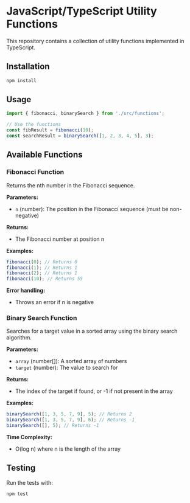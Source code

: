 # JavaScript/TypeScript Utility Functions

This repository contains a collection of utility functions implemented in TypeScript.

## Installation

```bash
npm install
```

## Usage

```typescript
import { fibonacci, binarySearch } from './src/functions';

// Use the functions
const fibResult = fibonacci(10);
const searchResult = binarySearch([1, 2, 3, 4, 5], 3);
```

## Available Functions

### Fibonacci Function

Returns the nth number in the Fibonacci sequence.

**Parameters:**
- `n` (number): The position in the Fibonacci sequence (must be non-negative)

**Returns:**
- The Fibonacci number at position n

**Examples:**

```typescript
fibonacci(0); // Returns 0
fibonacci(1); // Returns 1
fibonacci(2); // Returns 1
fibonacci(10); // Returns 55
```

**Error handling:**
- Throws an error if n is negative

### Binary Search Function

Searches for a target value in a sorted array using the binary search algorithm.

**Parameters:**
- `array` (number[]): A sorted array of numbers
- `target` (number): The value to search for

**Returns:**
- The index of the target if found, or -1 if not present in the array

**Examples:**

```typescript
binarySearch([1, 3, 5, 7, 9], 5); // Returns 2
binarySearch([1, 3, 5, 7, 9], 6); // Returns -1
binarySearch([], 5); // Returns -1
```

**Time Complexity:**
- O(log n) where n is the length of the array

## Testing

Run the tests with:

```bash
npm test
```
